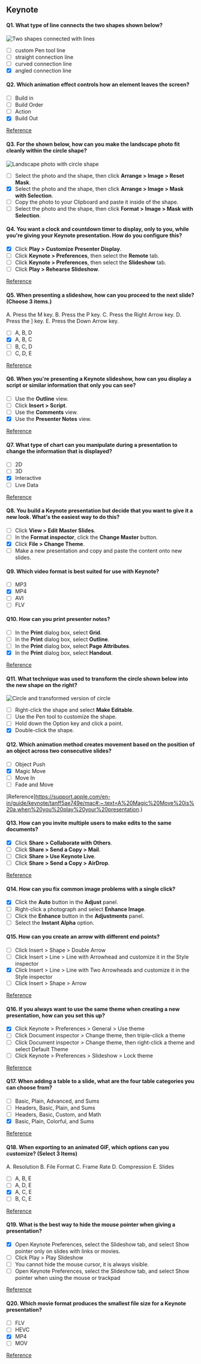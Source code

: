 ## Keynote

#### Q1. What type of line connects the two shapes shown below?

![Two shapes connected with lines](keynote_01.png)

- [ ] custom Pen tool line
- [ ] straight connection line
- [ ] curved connection line
- [x] angled connection line

#### Q2. Which animation effect controls how an element leaves the screen?

- [ ] Build in
- [ ] Build Order
- [ ] Action
- [x] Build Out

[Reference](https://support.apple.com/en-in/guide/keynote/tan72234bb6/mac)

#### Q3. For the shown below, how can you make the landscape photo fit cleanly within the circle shape?

![Landscape photo with circle shape](keynote_02.png)

- [ ] Select the photo and the shape, then click **Arrange > Image > Reset Mask**.
- [x] Select the photo and the shape, then click **Arrange > Image > Mask with Selection**.
- [ ] Copy the photo to your Clipboard and paste it inside of the shape.
- [ ] Select the photo and the shape, then click **Format > Image > Mask with Selection**.

#### Q4. You want a clock and countdown timer to display, only to you, while you're giving your Keynote presentation. How do you configure this?

- [x] Click **Play > Customize Presenter Display**.
- [ ] Click **Keynote > Preferences**, then select the **Remote** tab.
- [ ] Click **Keynote > Preferences**, then select the **Slideshow** tab.
- [ ] Click **Play > Rehearse Slideshow**.

[Reference](https://discussions.apple.com/thread/3767979#:~:text=Keynote%20%3E%20Preferences%20%3E%20click%20Presenter%20Display,choose%20the%20option%20you%20want.)

#### Q5. When presenting a slideshow, how can you proceed to the next slide? (Choose 3 items.)

A. Press the M key.
B. Press the P key.
C. Press the Right Arrow key.
D. Press the ] key.
E. Press the Down Arrow key.

- [ ] A, B, D
- [x] A, B, C
- [ ] B, C, D
- [ ] C, D, E

[Reference](https://support.apple.com/lt-lt/guide/keynote-ipad/tanca56e7da3/ipados)

#### Q6. When you're presenting a Keynote slideshow, how can you display a script or similar information that only you can see?

- [ ] Use the **Outline** view.
- [ ] Click **Insert > Script**.
- [ ] Use the **Comments** view.
- [x] Use the **Presenter Notes** view.

[Reference](https://support.apple.com/en-in/guide/keynote/tand1a4ee7c/mac)

#### Q7. What type of chart can you manipulate during a presentation to change the information that is displayed?

- [ ] 2D
- [ ] 3D
- [x] Interactive
- [ ] Live Data

[Reference](https://support.apple.com/en-in/guide/keynote/tan9e7c35220/mac)

#### Q8. You build a Keynote presentation but decide that you want to give it a new look. What's the easiest way to do this?

- [ ] Click **View > Edit Master Slides**.
- [ ] In the **Format inspector**, click the **Change Master** button.
- [x] Click **File > Change Theme**.
- [ ] Make a new presentation and copy and paste the content onto new slides.

#### Q9. Which video format is best suited for use with Keynote?

- [ ] MP3
- [x] MP4
- [ ] AVI
- [ ] FLV

#### Q10. How can you print presenter notes?

- [ ] In the **Print** dialog box, select **Grid**.
- [ ] In the **Print** dialog box, select **Outline**.
- [ ] In the **Print** dialog box, select **Page Attributes**.
- [x] In the **Print** dialog box, select **Handout**.

[Reference](https://discussions.apple.com/thread/3932675)

#### Q11. What technique was used to transform the circle shown below into the new shape on the right?

![Circle and transformed version of circle](keynote_03.png)

- [ ] Right-click the shape and select **Make Editable**.
- [ ] Use the Pen tool to customize the shape.
- [ ] Hold down the Option key and click a point.
- [x] Double-click the shape.

#### Q12. Which animation method creates movement based on the position of an object across two consecutive slides?

- [ ] Object Push
- [x] Magic Move
- [ ] Move In
- [ ] Fade and Move

[Reference]https://support.apple.com/en-in/guide/keynote/tanff5ae749e/mac#:~:text=A%20Magic%20Move%20is%20a,when%20you%20play%20your%20presentation.)

#### Q13. How can you invite multiple users to make edits to the same documents?

- [x] Click **Share > Collaborate with Others**.
- [ ] Click **Share > Send a Copy > Mail**.
- [ ] Click **Share > Use Keynote Live**.
- [ ] Click **Share > Send a Copy > AirDrop**.

[Reference](https://support.apple.com/en-in/HT206181)

#### Q14. How can you fix common image problems with a single click?

- [x] Click the **Auto** button in the **Adjust** panel.
- [ ] Right-click a photograph and select **Enhance Image**.
- [ ] Click the **Enhance** button in the **Adjustments** panel.
- [ ] Select the **Instant Alpha** option.

#### Q15. How can you create an arrow with different end points?

- [ ] Click Insert > Shape > Double Arrow
- [ ] Click Insert > Line > Line with Arrowhead and customize it in the Style inspector
- [x] Click Insert > Line > Line with Two Arrowheads and customize it in the Style inspector
- [ ] Click Insert > Shape > Arrow

[Reference](https://support.apple.com/en-in/guide/keynote/tan411206157/mac)

#### Q16. If you always want to use the same theme when creating a new presentation, how can you set this up?

- [x] Click Keynote > Preferences > General > Use theme
- [ ] Click Document inspector > Change theme, then triple-click a theme
- [ ] Click Document inspector > Change theme, then right-click a theme and select Default Theme
- [ ] Click Keynote > Preferences > Slideshow > Lock theme

[Reference](https://support.apple.com/en-in/guide/keynote/tanb343cb739/mac#:~:text=You%20can%20set%20Keynote%20to,Theme%20to%20select%20a%20theme.)

#### Q17. When adding a table to a slide, what are the four table categories you can choose from?

- [ ] Basic, Plain, Advanced, and Sums
- [ ] Headers, Basic, Plain, and Sums
- [ ] Headers, Basic, Custom, and Math
- [x] Basic, Plain, Colorful, and Sums

[Reference](https://www.idownloadblog.com/2021/03/29/tables-in-keynote/)

#### Q18. When exporting to an animated GIF, which options can you customize? (Select 3 Items)

A. Resolution
B. File Format
C. Frame Rate
D. Compression
E. Slides

- [ ] A, B, E
- [ ] A, D, E
- [x] A, C, E
- [ ] B, C, E

[Reference](https://support.apple.com/guide/keynote/create-an-animated-gif-tan30ff1f63c/mac)

#### Q19. What is the best way to hide the mouse pointer when giving a presentation?

- [x] Open Keynote Preferences, select the Slideshow tab, and select Show pointer only on slides with links or movies.
- [ ] Click Play > Play Slideshow
- [ ] You cannot hide the mouse cursor, it is always visible.
- [ ] Open Keynote Preferences, select the Slideshow tab, and select Show pointer when using the mouse or trackpad

[Reference](https://support.polleverywhere.com/hc/en-us/articles/1260801551289-Mouse-not-visible-in-slideshow-mode-of-Keynote)

#### Q20. Which movie format produces the smallest file size for a Keynote presentation?

- [ ] FLV
- [ ] HEVC
- [x] MP4
- [ ] MOV

[Reference](https://videoconvert.minitool.com/video-converter/smallest-video-format.html#:~:text=265%20is%20the%20successor%20to,get%20a%20small%20file%20size.)
